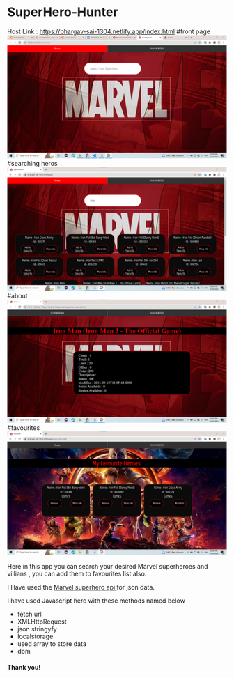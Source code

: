 ﻿# SuperHero-Hunter
Host Link : 
https://bhargav-sai-1304.netlify.app/index.html
#front page
![Screenshot (9146)](https://github.com/BhargavSaiAkula/superheroH/blob/main/screenshot/122.png)
#searching heros
![Screenshot (9146)](https://github.com/BhargavSaiAkula/superheroH/blob/main/screenshot/123.png)
#about
![Screenshot (9146)](https://github.com/BhargavSaiAkula/superheroH/blob/main/screenshot/124.png)
#favourites
![Screenshot (9146)](https://github.com/BhargavSaiAkula/superheroH/blob/main/screenshot/125.png)


Here in this app you can search your desired Marvel superheroes and villians , you can add them to favourites list also.

I Have used the <a href=""> Marvel superhero api </a>for json data.

I have used Javascript here with these methods named below
* fetch url
* XMLHttpRequest
* json stringyfy
* localstorage
* used array to store data
* dom

#### Thank you!
